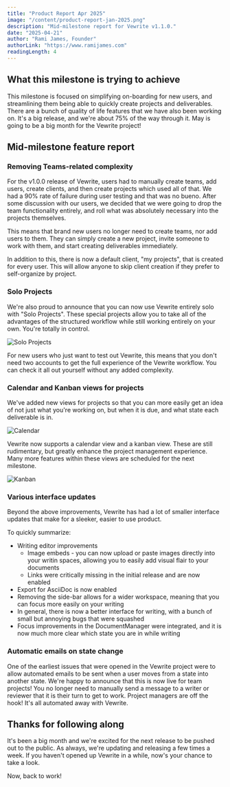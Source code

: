 ```yaml
---
title: "Product Report Apr 2025"
image: "/content/product-report-jan-2025.png"
description: "Mid-milestone report for Vewrite v1.1.0."
date: "2025-04-21"
author: "Rami James, Founder"
authorLink: "https://www.ramijames.com"
readingLength: 4
---
```


## What this milestone is trying to achieve

This milestone is focused on simplifying on-boarding for new users, and streamlining them being able to quickly create projects and deliverables. There are a bunch of quality of life features that we have also been working on. It's a big release, and we're about 75% of the way through it. May is going to be a big month for the Vewrite project!

## Mid-milestone feature report

### Removing Teams-related complexity

For the v1.0.0 release of Vewrite, users had to manually create teams, add users, create clients, and then create projects which used all of that. We had a 90% rate of failure during user testing and that was no bueno. After some discussion with our users, we decided that we were going to drop the team functionality entirely, and roll what was absolutely necessary into the projects themselves.

This means that brand new users no longer need to create teams, nor add users to them. They can simply create a new project, invite someone to work with them, and start creating deliverables immediately. 

In addition to this, there is now a default client, "my projects", that is created for every user. This will allow anyone to skip client creation if they prefer to self-organize by project.

### Solo Projects

We're also proud to announce that you can now use Vewrite entirely solo with "Solo Projects". These special projects allow you to take all of the advantages of the structured workflow while still working entirely on your own. You're totally in control.

![Solo Projects](/content/apr-solo.png)

For new users who just want to test out Vewrite, this means that you don't need two accounts to get the full experience of the Vewrite workflow. You can check it all out yourself without any added complexity.

### Calendar and Kanban views for projects

We've added new views for projects so that you can more easily get an idea of not just what you're working on, but when it is due, and what state each deliverable is in.

![Calendar](/content/apr-calendar.png)

Vewrite now supports a calendar view and a kanban view. These are still rudimentary, but greatly enhance the project management experience. Many more features within these views are scheduled for the next milestone.

![Kanban](/content/apr-kanban.png)

### Various interface updates

Beyond the above improvements, Vewrite has had a lot of smaller interface updates that make for a sleeker, easier to use product.

To quickly summarize:

- Writing editor improvements
  - Image embeds - you can now upload or paste images directly into your writin spaces, allowing you to easily add visual flair to your documents
  - Links were critically missing in the initial release and are now enabled
- Export for AsciiDoc is now enabled
- Removing the side-bar allows for a wider workspace, meaning that you can focus more easily on your writing
- In general, there is now a better interface for writing, with a bunch of small but annoying bugs that were squashed
- Focus improvements in the DocumentManager were integrated, and it is now much more clear which state you are in while writing

### Automatic emails on state change

One of the earliest issues that were opened in the Vewrite project were to allow automated emails to be sent when a user moves from a state into another state. We're happy to announce that this is now live for team projects! You no longer need to manually send a message to a writer or reviewer that it is their turn to get to work. Project managers are off the hook! It's all automated away with Vewrite.

## Thanks for following along

It's been a big month and we're excited for the next release to be pushed out to the public. As always, we're updating and releasing a few times a week. If you haven't opened up Vewrite in a while, now's your chance to take a look.

Now, back to work!
